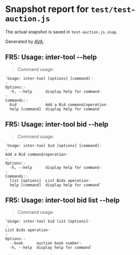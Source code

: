# Snapshot report for `test/test-auction.js`

The actual snapshot is saved in `test-auction.js.snap`.

Generated by [AVA](https://avajs.dev).

## FR5: Usage: inter-tool --help

> Command usage:

    `Usage: inter-tool [options] [command]␊
    ␊
    Options:␊
      -h, --help      display help for command␊
    ␊
    Commands:␊
      bid             Add a Bid command/operation␊
      help [command]  display help for command`

## FR5: Usage: inter-tool bid --help

> Command usage:

    `Usage: inter-tool bid [options] [command]␊
    ␊
    Add a Bid command/operation␊
    ␊
    Options:␊
      -h, --help      display help for command␊
    ␊
    Commands:␊
      list [options]  List Bids operation␊
      help [command]  display help for command`

## FR5: Usage: inter-tool bid list --help

> Command usage:

    `Usage: inter-tool bid list [options]␊
    ␊
    List Bids operation␊
    ␊
    Options:␊
      --book      auction book number␊
      -h, --help  display help for command`
